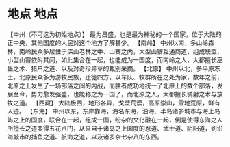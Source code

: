 # 地点 地点
【中州（不可选为初始地点）】
最为昌盛，也是最为神秘的一个国家，位于大陆的正中央，其他国度的人民对这个地方了解甚少。
【南岭】
中州以南，多山岭森林，南岭民众多居住于深山老林之中、山寨之内，大型山寨互通商道，组成联盟，小型山寨依附其间，如此集合在一起，也能成为一国度，而南岭之人，大都擅长巫蛊之术、猎户之道、以及对奇珍异草的甄别采摘。
【北原】
中州以北，多平原冻土，北原民众多为游牧民族，迁徙四方，以车队、牧群所在之处为家，数年之前，北原之上发生了一场部落之间的内战，而胜者成功地统一了北原上的数个部落，发展至今，势力愈发强盛，也能称之为一国了，而北原之人，大都擅长骑射之术与放牧之道。
【西藏】
大陆极西，地形各异，戈壁荒漠，高原崇山，雪地荒原，鲜有人迹。
【东海】
中州以东，东岸靠海，海名东海，沿海、半岛诸多城市与海上岛屿之上的国度，联合在一起，组成一国，纷杂的文化融在一起，倒是使得东海之人所擅长之道变得五花八门，从来自于诸岛之上国度的忍道、武士道、阴阳道，到沿海城市的捕鱼之道、航海之道，以及诸多杂七杂八的东西。